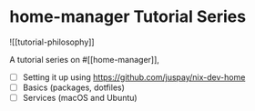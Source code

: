 
# home-manager Tutorial Series

![[tutorial-philosophy]]

A tutorial series on #[[home-manager]],

- [ ] Setting it up using https://github.com/juspay/nix-dev-home
- [ ] Basics (packages, dotfiles)
- [ ] Services (macOS and Ubuntu)